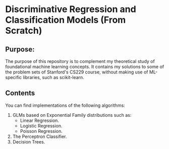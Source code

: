 # Discriminative Regression and Classification Models (From Scratch)
## Purpose:
The purpose of this repository is to complement my theoretical study of foundational machine learning concepts. It contains my solutions to some of the problem sets of Stanford's CS229 course, without making use of ML-specific libraries, such as scikit-learn.  
## Contents
You can find implementations of the following algorithms:  
1. GLMs based on Exponential Family distributions such as:
   * Linear Regression.
   * Logistic Regression.
   * Poisson Regression.
2. The Perceptron Classifier.
3. Decision Trees.
